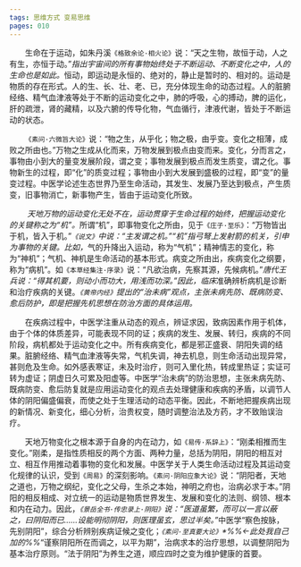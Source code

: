 ```yaml
---
tags: 思维方式 变易思维
pages: 010
---
```

&emsp;&emsp;生命在于运动，如朱丹溪`《格致余论·相火论》`说：“天之生物，故恒于动，人之有生，亦恒于动。”<dfn>指出宇宙间的所有事物始终处于不断运动、不断变化之中，人的生命也是如此。</dfn>恒动，即运动是永恒的、绝对的，静止是暂时的、相对的。运动是物质的存在形式。人的生、长、壮、老、已，充分体现生命的动态过程。人的脏腑经络、精气血津液等处于不断的运动变化之中，肺的呼吸，心的搏动，脾的运化，肝的疏泄，肾的藏精，以及六腑的传导化物，气血循行，津液代谢，皆处于不断运动的状态。

&emsp;&emsp;`《素问·六微旨大论》`说：“物之生，从乎化；物之极，由乎变。变化之相薄，成败之所由也。”万物之生成从化而来，万物发展到极点由变而来。变化，分而言之，事物由小到大的量变发展阶段，谓之变；事物发展到极点而发生质变，谓之化。事物新生的过程，即“化”的质变过程；事物由小到大发展到盛极的过程，即“变”的量变过程。中医学论述生态世界乃至生命活动，其发生、发展乃至达到极点，产生质变，旧事物消亡，新事物产生，皆由于运动变化所致。

&emsp;&emsp;<dfn> 天地万物的运动变化无处不在，运动贯穿于生命过程的始终，把握运动变化的关键称之为“机”。</dfn>所谓“机”，即事物变化之所由，见于`《庄子·至乐》`：“万物皆出于机，皆入于机。”<dfn>`《说文》`中说：“主发谓之机。”“机”指弓弩上发射箭的机关，引申为事物的关键。比如，</dfn>气的升降出入运动，称为“气机”；精神情志的变化，称为“神机”；气机、神机是生命活动的基本形式。病变之所由出，疾病变化之纲要，称为“病机”。如`《本草经集注·序录》`说：“凡欲治病，先察其源，先候病机。”<dfn>唐代王兵说：“得其机要，则动小而功大，用浅而功深。”因此，临床</dfn>准确辨析病机是诊断和治疗疾病的关键。<dfn>`《黄帝内经》`提出的“治未病”观点，主张未病先防、既病防变、愈后防护，即是把握先机思想在防治方面的具体运用。</dfn>

&emsp;&emsp;在疾病过程中，中医学注重从动态的观点，辨证求因，致病因素作用于机体，由于个体的体质差异，可能表现不同的证；疾病的发生、发展、转归，疾病的不同阶段，病机都处于运动变化之中。所有疾病变化，都是邪正盛衰、阴阳失调的结果。脏腑经络、精气血津液等失常，气机失调，神去机息，则生命活动出现异常，甚则危及生命。如外感表寒证，未及时治疗，则可入里化热，转成里热证；实证可转为虚证；阴虚日久可累及阳虚等。中医学“治未病”的防治思想，主张未病先防、既病防变、愈后防复就是应用运动变化的观点去处理健康和疾病的矛盾，以调节人体的阴阳偏盛偏衰，而使之处于生理活动的动态平衡。因此，不断地把握疾病出现的新情况、新变化，细心分析，治贵权变，随时调整治法及方药，才不致贻误治疗。

&emsp;&emsp;天地万物变化之根本源于自身的内在动力，如`《易传·系辞上》`：“刚柔相推而生变化。”刚柔，是指性质相反的两个方面、两种力量，总括为阴阳，阴阳的相互对立、相互作用推动着事物的变化和发展。中医学关于人类生命活动过程及其运动变化规律的认识，受到`《周易》`的深刻影响。`《素问·阴阳应象大论》`说：“阴阳者，天地之道也，万物之纲纪，变化之父母，生杀之本始，神明之府也，治病必求于本。”阴阳的相反相成、对立统一的运动是物质世界发生、发展和变化的法则、纲领、根本和内在动力。因此，<dfn>`《景岳全书·传忠录上·阴阳》`说：“医道虽繁，而可以一言以蔽之，曰阴阳而已……设能明彻阴阳，则医理虽玄，思过半矣。”</dfn>中医学“察色按脉，先别阴阳”，综合分析辨别疾病证候之变化；<dfn>`《素问·至真要大论》`\*%%←此处我自己加的%%</dfn>“谨察阴阳所在而调之，以平为期”，治病求本的治疗思想，以调整阴阳为基本治疗原则。“法于阴阳”为养生之道，顺应四时之变为维护健康的首要。